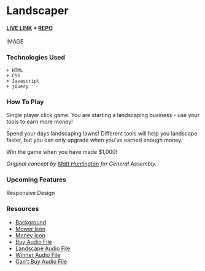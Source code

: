 # Landscaper



#### [LIVE LINK](https://cwithac.github.io/games/landscaper/) + [REPO](https://github.com/cwithac/cwithac.github.io/tree/master/games/landscaper)

IMAGE

### Technologies Used

```
+ HTML
+ CSS
+ Javascript
+ jQuery
```

### How To Play

Single player click game.  You are starting a landscaping business - use your tools to earn more money!

Spend your days landscaping lawns! Different tools will help you landscape faster, but you can only upgrade when you've earned enough money.

Win the game when you have made $1,000!

_Original concept by [Matt Huntington](https://github.com/mahuntington) for General Assembly._

### Upcoming Features

Responsive Design

### Resources
- [Background](https://pixabay.com/en/dew-morning-meadow-bokeh-morgentau-1507498/)
- [Mower Icon](https://pixabay.com/en/lawnmower-lawn-mower-lawn-mower-155231/)
- [Money Icon](https://pixabay.com/en/bag-money-wealth-revenue-finance-147782/)
- [Buy Audio File](https://freesound.org/s/201159/)
- [Landscape Audio File](https://freesound.org/s/171148/)
- [Winner Audio File](https://freesound.org/s/352669/)
- [Can't Buy Audio File](https://freesound.org/s/407466/)
